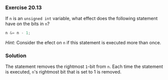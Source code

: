 ### Exercise 20.13

If `n` is an `unsigned int` variable, what effect does the following statement
have on the bits in `n`?

```c
n &= n - 1;
```

*Hint:* Consider the efect on `n` if this statement is executed more than once.

### Solution

The statement removes the rightmost `1`-bit from `n`. Each time the statement is
executed, `n`'s rightmost bit that is set to 1 is removed.
